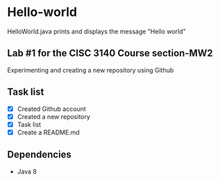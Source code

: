 # Hello-world
HelloWorld.java prints and displays the message "Hello world"

## Lab #1 for the CISC 3140 Course section-MW2
Experimenting and creating a new repository using Github

## Task list
- [x] Created Github account
- [x] Created a new repository
- [x] Task list
- [x] Create a README.md

## Dependencies
- Java 8
